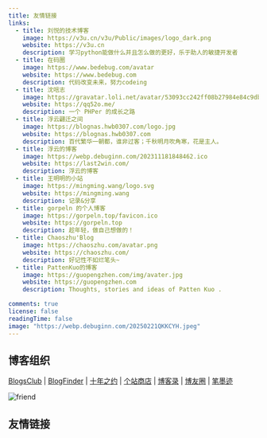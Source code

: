 ```yaml
---
title: 友情链接
links:
  - title: 刘悦的技术博客
    image: https://v3u.cn/v3u/Public/images/logo_dark.png
    website: https://v3u.cn
    description: 学习python能做什么并且怎么做的更好，乐于助人的敏捷开发者 
  - title: 在码圈
    image: https://www.bedebug.com/avatar
    website: https://www.bedebug.com
    description: 代码改变未来，努力codeing
  - title: 沈唁志
    image: https://gravatar.loli.net/avatar/53093cc242ff08b27984e84c9db92c33
    website: https://qq52o.me/
    description: 一个 PHPer 的成长之路  
  - title: 浮云翩迁之间
    image: https://blognas.hwb0307.com/logo.jpg
    website: https://blognas.hwb0307.com
    description: 百代繁华一朝都，谁非过客；千秋明月吹角寒，花是主人。
  - title: 浮云的博客
    image: https://webp.debuginn.com/202311181848462.ico
    website: https://last2win.com/
    description: 浮云的博客
  - title: 王明明的小站
    image: https://mingming.wang/logo.svg
    website: https://mingming.wang
    description: 记录&分享
  - title: gorpeln 的个人博客
    image: https://gorpeln.top/favicon.ico
    website: https://gorpeln.top
    description: 趁年轻，做自己想做的！
  - title: Chaoszhu'Blog
    image: https://chaoszhu.com/avatar.png
    website: https://chaoszhu.com/
    description: 好记性不如烂笔头~
  - title: PattenKuo的博客
    image: https://guopengzhen.com/img/avater.jpg
    website: https://guopengzhen.com
    description: Thoughts, stories and ideas of Patten Kuo .

comments: true
license: false
readingTime: false
image: "https://webp.debuginn.com/20250221QKKCYH.jpeg"
---
```


## 博客组织

[BlogsClub](https://www.blogsclub.org/blog/291.html)
 | 
[BlogFinder](https://bf.zzxworld.com/s/870)
 | 
[十年之约](https://www.foreverblog.cn/)
 | 
[个站商店](https://storeweb.cn/site/o/1761)
 | 
[博客录](https://boke.lu/)
 | 
[博友圈](https://www.boyouquan.com/blogs/blog.debuginn.com)
 | 
[笔墨迹](https://blogscn.fun/)

![friend](https://webp.debuginn.com/20250607PVNEDF.png)

## 友情链接